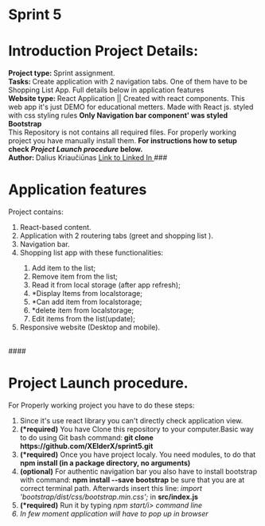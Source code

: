 # Sprint 5

##
<h1>Introduction Project Details: </h1>
<span><b>Project type: </b> Sprint assignment.  </span><br>
<span><b>Tasks: </b> Create application with 2 navigation tabs. One of them have to be Shopping List App. Full details below in application features</span> <br>
<span> <b> Website type: </b> React Application || Created with react components. This web app it's just DEMO for educational metters. Made with React js. styled with css styling rules <b>Only Navigation bar component' was styled Bootstrap </b> </span> <br>
<span>This Repository is not contains all required files. For properly working project you have manually install them. <b> For instructions how to setup check <i>Project Launch procedure</i> below.</b> <br>
<span>
<span><strong>Author: </strong> Dalius Kriaučiūnas <a href="https://www.linkedin.com/in/dalius-kriauciunas/">Link to Linked In </a></span>
###


<h1>Application features </h1>
<span> Project contains: </span>
<ol>
  <li>React-based content. </li>
  <li>Application with 2 routering tabs (greet and shopping list ). </li>
  <li>Navigation bar. </li>
  <li>Shopping list app with these functionalities: </li>
  <ol>
<li>Add item to the list;</li>
<li>Remove item from the list;</li>
<li>Read it from local storage (after app refresh);</li>
<li>*Display Items from localstorage;</li>
<li>*Can add item from localstorage;</li>
<li>*delete item from localstorage;</li>
<li>Edit items from the list(update);</li>
</ol>
  <li>Responsive website (Desktop and mobile).</li>
</ol>

<br>
####
<h1> Project Launch procedure. </h1>
<span> For Properly working project you have to do these steps: </span>
<ol>
  <li>Since it's use react library you can't directly check application view.</li>
  <li><b>(*required)</b> You have Clone this repository to your computer.Basic way to do using Git bash command:<b> git clone https://github.com/XElderX/sprint5.git  </b> </li>
  <li><b>(*required)</b> Once you have project localy. You need modules, to do that  <b> npm install (in a package directory, no arguments) </b></li>
  <li><b>(optional)</b> For authentic navigation bar you also have to install bootstrap with command: <b> npm install --save bootstrap</b> be sure that you are at correct terminal path. Afterwards insert this line: <i> import 'bootstrap/dist/css/bootstrap.min.css';</i> in <b> src/index.js </b> </li>
  <li><b>(*required)</b> Run it by typing <i> npm start/i> command line </li>
  <li>In few moment application will have to pop up in browser </li>
</ol>


####